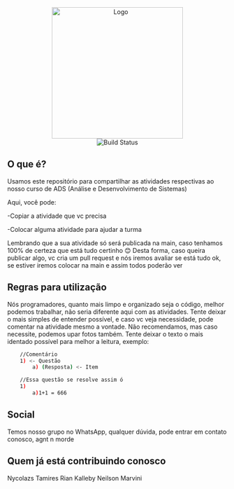 <div align="center">
    <img height="300" src="https://raw.githubusercontent.com/Nycolazs/atividades/main/media/img/logo_svg.svg" alt="Logo">
    <br>
    <img src="https://raw.githubusercontent.com/Nycolazs/atividades/main/media/img/building_passing.svg" alt="Build Status">
</div>

## O que é?
Usamos este repositório para compartilhar as atividades respectivas ao nosso curso de ADS (Análise e Desenvolvimento de Sistemas)

Aqui, você pode:

-Copiar a atividade que vc precisa

-Colocar alguma atividade para ajudar a turma

Lembrando que a sua atividade só será publicada na main, caso tenhamos 100% de certeza que está tudo certinho 😊
Desta forma, caso queira publicar algo, vc cria um pull request e nós iremos avaliar se está tudo ok, se estiver iremos colocar na main e assim todos poderão ver

## Regras para utilização
Nós programadores, quanto mais limpo e organizado seja o código, melhor podemos trabalhar, não seria diferente aqui com as atividades.
Tente deixar o mais simples de entender possível, e caso vc veja necessidade, pode comentar na atividade mesmo a vontade. 
Não recomendamos, mas caso necessite, podemos upar fotos também. 
Tente deixar o texto o mais identado possível para melhor a leitura, exemplo:

```sh
    //Comentário
    1) <- Questão
        a) (Resposta) <- Item

    //Essa questão se resolve assim ó
    1)
        a)1+1 = 666
```

## Social
Temos nosso grupo no WhatsApp, qualquer dúvida, pode entrar em contato conosco, agnt n morde

## Quem já está contribuindo conosco
Nycolazs <Profile photo>
Tamires <Profile photo>
Rian <Profile photo>
Kalleby <Profile photo>
Neilson <Profile photo>
Marvini <Profile photo>